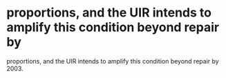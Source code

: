 # proportions, and the UIR intends to amplify this condition beyond repair by

proportions, and the UIR intends to amplify this condition beyond repair by
2003.